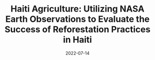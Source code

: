 ---
title: "Haiti Agriculture: Utilizing NASA Earth Observations to Evaluate the Success of Reforestation Practices in Haiti"
collection: publications
permalink: /publication/2022-07-14-paper-title-number-8
excerpt: 
date: 2022-07-14
venue: 'NTRS- NASA Technical Reports Server'
paperurl: 'https://ntrs.nasa.gov/citations/20220006165'
citation: 'Terborgh, Terborgh, J., Huanca-Nuñez, N., Alvarez-Loayza, P., Cornejo-Valverde, F. (2017). &quot;Haiti Agriculture: Utilizing NASA Earth Observations to Evaluate the Success of Reforestation Practices in Haiti.&quot; <i>DEVELOP Spring 2022. NTRS- NASA Technical Reports Server. </i>. https://ntrs.nasa.gov/citations/20220006165'
---